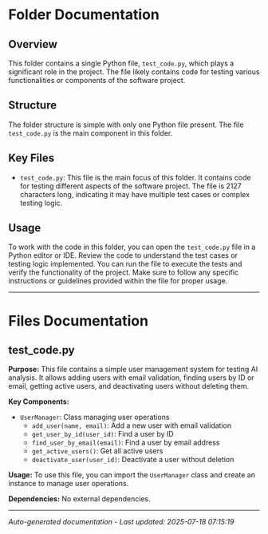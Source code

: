 # Folder Documentation

## Overview
This folder contains a single Python file, `test_code.py`, which plays a significant role in the project. The file likely contains code for testing various functionalities or components of the software project.

## Structure
The folder structure is simple with only one Python file present. The file `test_code.py` is the main component in this folder.

## Key Files
- `test_code.py`: This file is the main focus of this folder. It contains code for testing different aspects of the software project. The file is 2127 characters long, indicating it may have multiple test cases or complex testing logic.

## Usage
To work with the code in this folder, you can open the `test_code.py` file in a Python editor or IDE. Review the code to understand the test cases or testing logic implemented. You can run the file to execute the tests and verify the functionality of the project. Make sure to follow any specific instructions or guidelines provided within the file for proper usage.

---

# Files Documentation

## test_code.py

**Purpose:** This file contains a simple user management system for testing AI analysis. It allows adding users with email validation, finding users by ID or email, getting active users, and deactivating users without deleting them.

**Key Components:**
- `UserManager`: Class managing user operations
  - `add_user(name, email)`: Add a new user with email validation
  - `get_user_by_id(user_id)`: Find a user by ID
  - `find_user_by_email(email)`: Find a user by email address
  - `get_active_users()`: Get all active users
  - `deactivate_user(user_id)`: Deactivate a user without deletion

**Usage:** To use this file, you can import the `UserManager` class and create an instance to manage user operations.

**Dependencies:** No external dependencies.

---
*Auto-generated documentation - Last updated: 2025-07-18 07:15:19*
